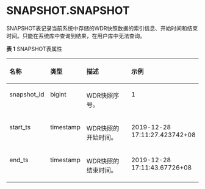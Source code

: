 # SNAPSHOT.SNAPSHOT

SNAPSHOT表记录当前系统中存储的WDR快照数据的索引信息、开始时间和结束时间。只能在系统库中查询到结果，在用户库中无法查询。

**表 1**  SNAPSHOT表属性

<a name="zh-cn_topic_0237122760_table1849198112610"></a>
<table><thead align="left"><tr id="zh-cn_topic_0237122760_row1049111811261"><th class="cellrowborder" valign="top" width="17.16171617161716%" id="mcps1.2.5.1.1"><p id="zh-cn_topic_0237122760_p124917872618"><a name="zh-cn_topic_0237122760_p124917872618"></a><a name="zh-cn_topic_0237122760_p124917872618"></a>名称</p>
</th>
<th class="cellrowborder" valign="top" width="14.831483148314831%" id="mcps1.2.5.1.2"><p id="zh-cn_topic_0237122760_p1742412117418"><a name="zh-cn_topic_0237122760_p1742412117418"></a><a name="zh-cn_topic_0237122760_p1742412117418"></a>类型</p>
</th>
<th class="cellrowborder" valign="top" width="31.863186318631865%" id="mcps1.2.5.1.3"><p id="zh-cn_topic_0237122760_p36483315516"><a name="zh-cn_topic_0237122760_p36483315516"></a><a name="zh-cn_topic_0237122760_p36483315516"></a>描述</p>
</th>
<th class="cellrowborder" valign="top" width="36.14361436143614%" id="mcps1.2.5.1.4"><p id="zh-cn_topic_0237122760_p349117862618"><a name="zh-cn_topic_0237122760_p349117862618"></a><a name="zh-cn_topic_0237122760_p349117862618"></a>示例</p>
</th>
</tr>
</thead>
<tbody><tr id="zh-cn_topic_0237122760_row549114817269"><td class="cellrowborder" valign="top" width="17.16171617161716%" headers="mcps1.2.5.1.1 "><p id="zh-cn_topic_0237122760_p19772193013920"><a name="zh-cn_topic_0237122760_p19772193013920"></a><a name="zh-cn_topic_0237122760_p19772193013920"></a>snapshot_id</p>
</td>
<td class="cellrowborder" valign="top" width="14.831483148314831%" headers="mcps1.2.5.1.2 "><p id="zh-cn_topic_0237122760_p1342513113418"><a name="zh-cn_topic_0237122760_p1342513113418"></a><a name="zh-cn_topic_0237122760_p1342513113418"></a>bigint</p>
</td>
<td class="cellrowborder" valign="top" width="31.863186318631865%" headers="mcps1.2.5.1.3 "><p id="zh-cn_topic_0237122760_p76481311059"><a name="zh-cn_topic_0237122760_p76481311059"></a><a name="zh-cn_topic_0237122760_p76481311059"></a>WDR快照序号。</p>
</td>
<td class="cellrowborder" valign="top" width="36.14361436143614%" headers="mcps1.2.5.1.4 "><p id="zh-cn_topic_0237122760_p69119379920"><a name="zh-cn_topic_0237122760_p69119379920"></a><a name="zh-cn_topic_0237122760_p69119379920"></a>1</p>
</td>
</tr>
<tr id="zh-cn_topic_0237122760_row1749268132613"><td class="cellrowborder" valign="top" width="17.16171617161716%" headers="mcps1.2.5.1.1 "><p id="zh-cn_topic_0237122760_p167721330999"><a name="zh-cn_topic_0237122760_p167721330999"></a><a name="zh-cn_topic_0237122760_p167721330999"></a>start_ts</p>
</td>
<td class="cellrowborder" valign="top" width="14.831483148314831%" headers="mcps1.2.5.1.2 "><p id="zh-cn_topic_0237122760_p204256118415"><a name="zh-cn_topic_0237122760_p204256118415"></a><a name="zh-cn_topic_0237122760_p204256118415"></a>timestamp</p>
</td>
<td class="cellrowborder" valign="top" width="31.863186318631865%" headers="mcps1.2.5.1.3 "><p id="zh-cn_topic_0237122760_p96484311356"><a name="zh-cn_topic_0237122760_p96484311356"></a><a name="zh-cn_topic_0237122760_p96484311356"></a>WDR快照的开始时间。</p>
</td>
<td class="cellrowborder" valign="top" width="36.14361436143614%" headers="mcps1.2.5.1.4 "><p id="zh-cn_topic_0237122760_p891119376918"><a name="zh-cn_topic_0237122760_p891119376918"></a><a name="zh-cn_topic_0237122760_p891119376918"></a>2019-12-28 17:11:27.423742+08</p>
</td>
</tr>
<tr id="zh-cn_topic_0237122760_row1749210872610"><td class="cellrowborder" valign="top" width="17.16171617161716%" headers="mcps1.2.5.1.1 "><p id="zh-cn_topic_0237122760_p197729301894"><a name="zh-cn_topic_0237122760_p197729301894"></a><a name="zh-cn_topic_0237122760_p197729301894"></a>end_ts</p>
</td>
<td class="cellrowborder" valign="top" width="14.831483148314831%" headers="mcps1.2.5.1.2 "><p id="zh-cn_topic_0237122760_p194251111646"><a name="zh-cn_topic_0237122760_p194251111646"></a><a name="zh-cn_topic_0237122760_p194251111646"></a>timestamp</p>
</td>
<td class="cellrowborder" valign="top" width="31.863186318631865%" headers="mcps1.2.5.1.3 "><p id="zh-cn_topic_0237122760_p76480311155"><a name="zh-cn_topic_0237122760_p76480311155"></a><a name="zh-cn_topic_0237122760_p76480311155"></a>WDR快照的结束时间。</p>
</td>
<td class="cellrowborder" valign="top" width="36.14361436143614%" headers="mcps1.2.5.1.4 "><p id="zh-cn_topic_0237122760_p99113371791"><a name="zh-cn_topic_0237122760_p99113371791"></a><a name="zh-cn_topic_0237122760_p99113371791"></a>2019-12-28 17:11:43.67726+08</p>
</td>
</tr>
</tbody>
</table>

